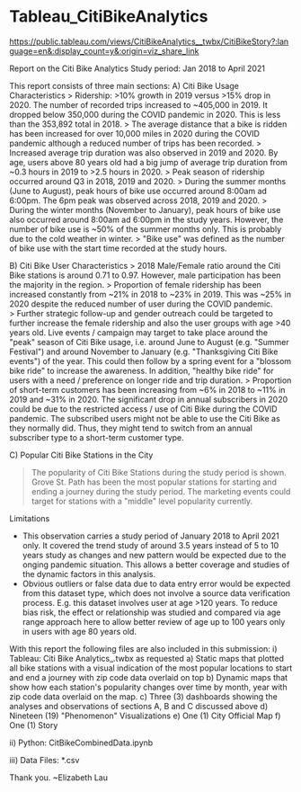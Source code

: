 # Tableau_CitiBikeAnalytics
https://public.tableau.com/views/CitiBikeAnalytics__twbx/CitiBikeStory?:language=en&:display_count=y&:origin=viz_share_link

Report on the Citi Bike Analytics
Study period: Jan 2018 to April 2021

This report consists of three main sections:
A) Citi Bike Usage Characteristics
    > Ridership: >10% growth in 2019 versus >15% drop in 2020. The number of recorded trips increased to ~405,000 in 2019. It dropped below 350,000 during the COVID pandemic in 2020. This is less than the 353,892 total in 2018. 
    > The average distance that a bike is ridden has been increased for over 10,000 miles in 2020 during the COVID pandemic although a reduced number of trips has been recorded.
    > Increased average trip duration was also observed in 2019 and 2020. By age, users above 80 years old had a big jump of average trip duration from ~0.3 hours in 2019 to >2.5 hours in 2020.
    > Peak season of ridership occurred around Q3 in 2018, 2019 and 2020.
    > During the summer months (June to August), peak hours of bike use occurred around 8:00am ad 6:00pm. The 6pm peak was observed across 2018, 2019 and 2020.
    > During the winter months (November to January), peak hours of bike use also occurred around 8:00am ad 6:00pm in the study years. However, the number of bike use is ~50% of the summer months only. This is probably due to the cold weather in winter.
    > "Bike use" was defined as the number of bike use with the start time recorded at the study hours.


B) Citi Bike User Characteristics
    > 2018 Male/Female ratio around the Citi Bike stations is around 0.71 to 0.97. However, male participation has been the majority in the region.
    > Proportion of female ridership has been increased constantly from ~21% in 2018 to ~23% in 2019. This was ~25% in 2020 despite the reduced number of user during the COVID pandemic.  
    > Further strategic follow-up and gender outreach could be targeted to further increase the female ridership and also the user groups with age >40 years old. Live events / campaign may target to take place around the "peak" season of Citi Bike usage, i.e. around June to August (e.g. "Summer Festival") and around November to January (e.g. "Thanksgiving Citi Bike events") of the year. This could then follow by a spring event for a "blossom bike ride" to increase the awareness. In addition, "healthy bike ride" for users with a need / preference on longer ride and trip duration.
    > Proportion of short-term customers has been increasing from ~6% in 2018 to ~11% in 2019 and ~31% in 2020. The significant drop in annual subscribers in 2020 could be due to the restricted access / use of Citi Bike during the COVID pandemic. The subscribed users might not be able to use the Citi Bike as they normally did. Thus, they might tend to switch from an annual subscriber type to a short-term customer type.  

C) Popular Citi Bike Stations in the City
   > The popularity of Citi Bike Stations during the study period is shown. Grove St. Path has been the most popular stations for starting and ending a journey during the study period. 
   > The marketing events could target for stations with a "middle" level popularity currently.

Limitations
* This observation carries a study period of January 2018 to April 2021 only. It covered the trend study of around 3.5 years instead of 5 to 10 years study as changes and new pattern would be expected due to the onging pandemic situation. This allows a better coverage and studies of the dynamic factors in this analysis.
* Obvious outliers or false data due to data entry error would be expected from this dataset type, which does not involve a source data verification process. E.g. this dataset involves user at age >120 years. To reduce bias risk, the effect or relationship was studied and compared via age range approach here to allow better review of age up to 100 years only in users with age 80 years old.

With this report the following files are also included in this submission:
i) Tableau: Citi Bike Analytics_.twbx as requested
    a) Static maps that plotted all bike stations with a visual indication of the most popular locations to start and end a journey with zip code data overlaid on top
    b) Dynamic maps that show how each station's popularity changes over time by month, year with zip code data overlaid on the map.
    c) Three (3) dashboards showing the analyses and observations of sections A, B and C discussed above
    d) Nineteen (19) "Phenomenon" Visualizations
    e) One (1) City Official Map
    f) One (1) Story

ii) Python: CitBikeCombinedData.ipynb

iii) Data Files: *.csv

Thank you. ~Elizabeth Lau




